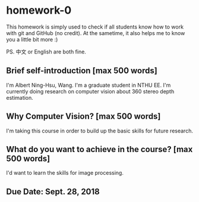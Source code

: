 # homework-0
This homework is simply used to check if all students know how to work with git and GitHub (no credit).
At the sametime, it also helps me to know you a little bit more :)

PS. 中文 or English are both fine.

## Brief self-introduction [max 500 words]

I'm Albert Ning-Hsu, Wang.
I'm a graduate student in NTHU EE.
I'm currently doing research on computer vision about 360 stereo depth estimation.

## Why Computer Vision? [max 500 words]

I'm taking this course in order to build up the basic skills for future research.

## What do you want to achieve in the course? [max 500 words]

I'd want to learn the skills for image processing.


## Due Date: Sept. 28, 2018
